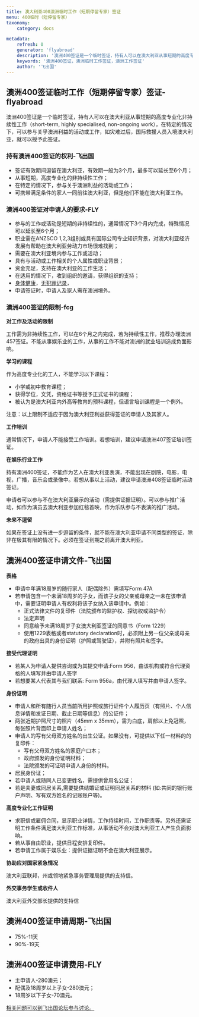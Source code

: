 ```yaml
---
title: 澳大利亚400澳洲临时工作（短期停留专家）签证
menu: 400临时（短停留专家）
taxonomy:
    category: docs

metadata:
    refresh: 0
    generator: 'flyabroad'
    description: '澳洲400签证是一个临时签证，持有人可以在澳大利亚从事短期的高度专业化非持续性工作（short-term, highly specialised, non-ongoing work），在特定的情况下，可以参与关乎澳洲利益的活动或工作，如灾难过后，国际救援人员入境澳大利亚，就可以授予此签证。'
    keywords: '澳洲400签证，澳洲临时工作签证，澳洲工作签证'
    author: '飞出国'
---
```


## 澳洲400签证临时工作（短期停留专家）签证-flyabroad

澳洲400签证是一个临时签证，持有人可以在澳大利亚从事短期的高度专业化非持续性工作（short-term, highly specialised, non-ongoing work），在特定的情况下，可以参与关乎澳洲利益的活动或工作，如灾难过后，国际救援人员入境澳大利亚，就可以授予此签证。

### 持有澳洲400签证的权利-飞出国

* 签证有效期间逗留在澳大利亚，有效期一般为3个月，最多可以延长至6个月；
* 从事短期，高度专业化的非持续性工作；
* 在特定的情况下，参与关乎澳洲利益的活动或工作；
* 可携带满足条件的家人一同前往澳大利亚，但是他们不能在澳大利亚工作。

### 澳洲400签证对申请人的要求-FLY

* 参与的工作或活动是短期的非持续性的，通常情况下3个月内完成，特殊情况可以延长至6个月；
* 职业需在ANZSCO 1,2,3组别或具有国际公司专业知识背景，对澳大利亚经济发展有帮助在澳大利亚劳动力市场很难找到；
* 需要在澳大利亚境内参与工作或活动；
* 具有与活动或工作相关的个人属性或职业背景；
* 资金充足，支持在澳大利亚的工作生活；
* 在适用的情况下，收到组织的邀请，获得组织的支持；
* [身体健康]，[无犯罪记录]，
* 申请签证时，申请人及家人需在澳洲境外。

### 澳洲400签证的限制-fcg

**对工作及活动的限制**

工作需为非持续性工作，可以在6个月之内完成，若为持续性工作，推荐办理澳洲457签证。不能从事娱乐业的工作，从事的工作不能对澳洲的就业培训造成负面影响。

**学习的课程**

作为高度专业化的工人，不能学习以下课程：

* 小学或初中教育课程；
* 获得学位，文凭，资格证书等授予正式证书的课程；
* 被认为是澳大利亚内外高等教育的预科课程，但语言培训课程是一个例外。

注意：以上限制不适应于因为澳大利亚利益获得签证的申请人及其家人。

**工作培训**

通常情况下，申请人不能接受工作培训。若想培训，建议申请澳洲407签证培训签证。

**在娱乐行业工作**

持有澳洲400签证，不能作为艺人在澳大利亚表演，不能出现在剧院，电影，电视，广播，音乐会或录像中。若想从事以上活动，建议申请澳洲408签证临时活动签证。

申请者可以参与不在澳大利亚展示的活动（需提供证据证明）。可以参与推广活动，如作为演员去澳大利亚参加红毯首映，作为乐队参与不表演的推广活动。

**未来不逗留**

如果在签证上没有进一步逗留的条件，就不能在澳大利亚申请不同类型的签证，除非在极其有限的情况下。必须在签证到期之前离开澳大利亚。

## 澳洲400签证申请文件-飞出国

**表格**

* 申请中年满18周岁的随行家人（配偶除外）需填写Form 47A
* 若申请包含一个未满18周岁的子女，而该子女的父亲或母亲之一未在该申请中，需要证明申请人有权利将该子女纳入该申请中。例如：
    * 正式法律文件的复印件（法院颁布的监护权、探访权或监护令）
    * 法定声明
    * 同意给予未满18周岁子女澳大利亚签证的同意书（Form 1229）
    * 使用1229表格或者statutory declaration时，必须附上另一位父亲或母亲的政府出具的身份证明（护照或驾驶证），并附有照片和签字。

**接受代理证明**

* 若某人为申请人提供咨询或为其提交申请:Form 956，由该机构或符合代理资格的人填写并由申请人签字
* 若想要某人代表其与我们联系: Form 956a，由代理人填写并由申请人签字。

**身份证明**

* 申请人和所有随行人员当前所用护照或旅行证件个人履历页（有照片、个人信息详情和发证日期、截止日期等信息）的公证件；
* 两张近期护照尺寸的照片（45mm x 35mm），需为白底，肩部以上免冠照，每张照片背面印上申请人姓名；
* 申请人的写有父母双方姓名的出生公证。如果没有，可提供以下任一材料的的复印件：
    * 写有父母双方姓名的家庭户口本；
    * 政府颁发的身份证明材料；
    * 法院颁发的可证明申请人身份的材料。
* 居民身份证；
* 若申请人或随同人已变更姓名，需提供曾用名公证；
* 若是夫妻或同居关系,需要提供结婚证或证明同居关系的材料 (如:共同的银行账户声明、写有双方姓名的记账账户等)。

**高度专业化工作证明**

* 求职信或雇佣合同，显示职业详情，工作持续时间，工作职责等。另外还需证明工作条件满足澳大利亚工作标准，从事活动不会对澳大利亚工人产生负面影响。
* 若从事自由职业，提供日程安排复印件。
* 若申请工作属于娱乐业：提供证据证明不会在澳大利亚展示。

**协助应对国家紧急情况**

澳大利亚联邦，州或领地紧急事务管理局提供的支持信。

**外交事务学生或收件人**

澳大利亚外交部长提供的支持信

## 澳洲400签证申请周期-飞出国

* 75%-11天
* 90%-19天

## 澳洲400签证申请费用-FLY

* 主申请人-280澳元；
* 配偶及18周岁以上子女-280澳元；
* 18周岁以下子女-70澳元。

[相关问题可以到飞出国论坛参与讨论。](http://bbs.fcgvisa.com/t/5713?target=_blank)

[身体健康]:/home/medical
[无犯罪记录]:/home/police